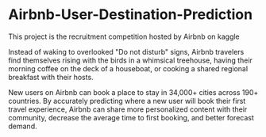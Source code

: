 # Airbnb-User-Destination-Prediction
This project is the recruitment competition hosted by Airbnb on kaggle

Instead of waking to overlooked "Do not disturb" signs, Airbnb travelers find themselves rising with the birds in a whimsical treehouse, having their morning coffee on the deck of a houseboat, or cooking a shared regional breakfast with their hosts.

New users on Airbnb can book a place to stay in 34,000+ cities across 190+ countries. By accurately predicting where a new user will book their first travel experience, Airbnb can share more personalized content with their community, decrease the average time to first booking, and better forecast demand.
